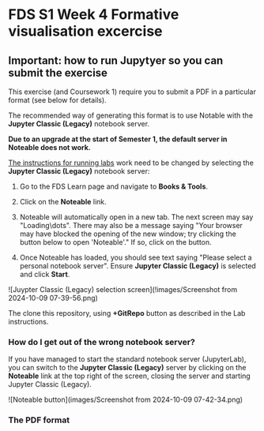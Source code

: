 # FDS S1 Week 4 Formative visualisation excercise

## Important: how to run Jupytyer so you can submit the exercise

This exercise (and Coursework 1) require you to submit a PDF in a
particular format (see below for details).

The recommended way of generating this format is to use Notable with
the **Jupyter Classic (Legacy)** notebook server. 

**Due to an upgrade at the start of Semester 1, the default server in
Noteable does not work.**

[The instructions for running
labs](https://opencourse.inf.ed.ac.uk/sites/default/files/2024-09/FDS-Labs.pdf)
work need to be changed by selecting the **Jupyter Classic (Legacy)**
notebook server:

1. Go to the FDS Learn page and navigate to **Books & Tools**.

2. Click on the **Noteable** link.

3. Noteable will automatically open in a new tab. The next screen may
  say "Loading\dots". There may also be a message saying "Your
  browser may have blocked the opening of the new window; try clicking
  the button below to open 'Noteable'." If so, click on the button.

4. Once Noteable has loaded, you should see text saying "Please select
  a personal notebook server". Ensure **Jupyter Classic (Legacy)** is
  selected and click **Start**.

![Juypter Classic (Legacy) selection screen](!images/Screenshot from 2024-10-09 07-39-56.png)

The clone this repository, using **+GitRepo** button as described in the
Lab instructions.

### How do I get out of the wrong notebook server?

If you have managed to start the standard notebook server
(JupyterLab), you can switch to the **Jupyter Classic (Legacy)** server
by clicking on the **Noteable** link at the top right of the screen,
closing the server and starting Jupyter Classic (Legacy).

![Noteable button](images/Screenshot from 2024-10-09 07-42-34.png)

### The PDF format




